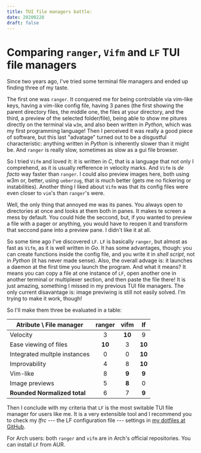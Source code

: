```yaml
---
title: TUI file managers battle:
date: 20200228
draft: false
---
```


# Comparing `ranger`, `Vifm` and `LF` TUI file managers

Since two years ago, I've tried some terminal file managers and ended up finding three of my taste.

The first one was `ranger`. It conquered me for being controlable via vim-like keys, having a vim-like config file, having 3 panes (the first showing the parent directory files, the middle one, the files at your directory, and the third, a preview of the selected folder/file), being able to show me pitures directly on the terminal via `w3m`, and also been written in *Python*, which was my first programming language! Then I perceived it was really a good piece of software, but this last "advatage" turned out to be a disgustful characteristic: anything written in *Python* is inherently slower than it might be. And `ranger` is really slow, sometimes as slow as a gui file browser.

So I tried `Vifm` and loved it: it is written in *C*, that is a language that not only I comprehend, as it is usually refference in velocity marks. And `Vifm` is *de facto* way faster than `ranger`. I could also preview images here, both using w3m or, better, using `ueberzug`, that is much better (gets me no fickering or instabilities). Another thing I liked about `Vifm` was that its config files were even closer to `vim`'s than `ranger`'s were.

Well, the only thing that annoyed me was its panes. You always open to directories at once and looks at them both in panes. It makes te screen a mess by default. You could hide the seccond, but, if you wanted to preview a file with a pager or anything, you would have to reopen it and transform that seccond pane into a preview pane. I didn't like it at all.

So some time ago I've discovered `LF`. `LF` is basically `ranger`, but almost as fast as `Vifm`, as it is well written in *Go*. It has some advantages, though: you can create functions inside the config file, and you write it in *shell script*, not in *Python* (it has never made sense). Also, the overall advage is: it launches a daemon at the first time you launch the program. And what it means? It means you can copy a file at one instance of `LF`, open another one in another terminal or multiplexer section, and then paste the file there! It is just amazing, something I missed in my previous TUI file managers. The only current disavantage is: image previwing is still not easily solved. I'm trying to make it work, though!

So I'll make them three be evaluated in a table:

| Atribute \ File manager | ranger | vifm | **lf** |
|-|:-:|:-:|:-:|
| Velocity | 3 | **10** | 9 |
| Ease viewing of files | **10** | 3 | **10** |
| Integrated multple instances | 0 | 0 | **10** |
| Improvability | 4 | 8 | **10** |
| Vim-like | 8 | **9** | **9** |
| Image previews | 5 | **8** | 0 |
| **Rounded Normalized total** | 6 | 7 | **9** |

Then I conclude with my criteria that `LF` is the most switable TUI file manager for users like me. It is a very extensible tool and I recommend you to check my *lfrc* --- the LF configuration file --- settings in [my dotfiles at GitHub](https://github.com/marcosrdac/dotfiles/blob/dotfiles_bspwm/.config/lf/lfrc).

For Arch users: both `ranger` and `vifm` are in Arch's official repositories. You can install `LF` from AUR.
